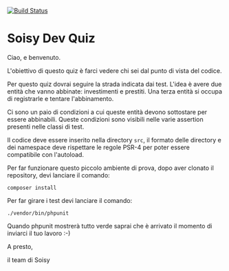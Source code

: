 [![Build Status](https://travis-ci.org/zenkay/interview-soisy.svg?branch=master)](https://travis-ci.org/zenkay/interview-soisy)

# Soisy Dev Quiz

Ciao, e benvenuto.

L'obiettivo di questo quiz è farci vedere chi sei dal punto di vista del codice.

Per questo quiz dovrai seguire la strada indicata dai test.
L'idea è avere due entità che vanno abbinate: investimenti e prestiti.
Una terza entità si occupa di registrarle e tentare l'abbinamento.

Ci sono un paio di condizioni a cui queste entità devono sottostare per essere abbinabili.
Queste condizioni sono visibili nelle varie assertion presenti nelle classi di test.

Il codice deve essere inserito nella directory `src`, il formato delle directory e dei namespace
deve rispettare le regole PSR-4 per poter essere compatibile con l'autoload.

Per far funzionare questo piccolo ambiente di prova, dopo aver clonato il repository, devi lanciare il comando:

    composer install

Per far girare i test devi lanciare il comando:

    ./vendor/bin/phpunit

Quando phpunit mostrerà tutto verde saprai che è arrivato il momento di inviarci il tuo lavoro :-)

A presto​,

il team di Soisy
